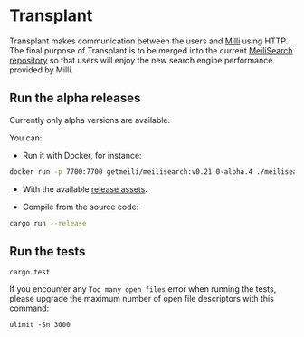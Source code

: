 # Transplant

Transplant makes communication between the users and [Milli](https://github.com/meilisearch/milli) using HTTP. The final purpose of Transplant is to be merged into the current [MeiliSearch repository](https://github.com/meilisearch/MeiliSearch) so that users will enjoy the new search engine performance provided by Milli.

## Run the alpha releases

Currently only alpha versions are available.

You can:

- Run it with Docker, for instance:

```bash
docker run -p 7700:7700 getmeili/meilisearch:v0.21.0-alpha.4 ./meilisearch
```

- With the available [release assets](https://github.com/meilisearch/transplant/releases).

- Compile from the source code:

```bash
cargo run --release
```

## Run the tests

```
cargo test
```

If you encounter any `Too many open files` error when running the tests, please upgrade the maximum number of open file descriptors with this command:

```
ulimit -Sn 3000
```
